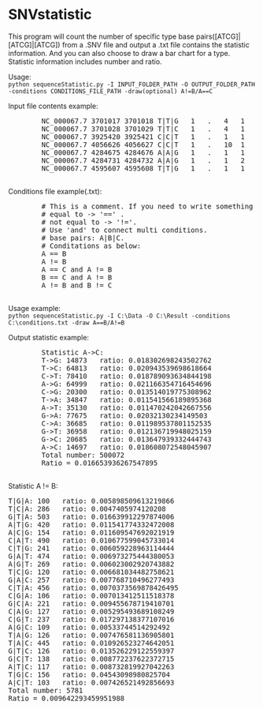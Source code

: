# SNVstatistic

This program will count the number of specific type base pairs([ATCG]|[ATCG]|[ATCG]) from a .SNV file and output a .txt file contains the statistic information. And you can also choose to draw a bar chart for a type. Statistic information includes number and ratio.

Usage:  
  ```python sequenceStatistic.py -I INPUT_FOLDER_PATH -O OUTPUT_FOLDER_PATH -conditions CONDITIONS_FILE_PATH -draw(optional) A!=B/A==C```
  
  Input file contents example:  
  <pre>
        NC_000067.7	3701017	3701018	T|T|G	1	.	4	1  
        NC_000067.7	3701028	3701029	T|T|C	1	.	4	1  
        NC_000067.7	3925420	3925421	C|C|T	1	.	1	1  
        NC_000067.7	4056626	4056627	C|C|T	1	.	10	1  
        NC_000067.7	4284675	4284676	A|A|G	1	.	1	1  
        NC_000067.7	4284731	4284732	A|A|G	1	.	1	2  
        NC_000067.7	4595607	4595608	T|T|G	1	.	1	1  
  </pre>
  
  Conditions file example(.txt):  
  <pre>
        # This is a comment. If you need to write something irrelevant to the conditions, write a '#' in the begining.  
        # equal to -> '==' .  
        # not equal to -> '!='.  
        # Use 'and' to connect multi conditions.  
        # base pairs: A|B|C.  
        # Conditations as below:  
        A == B  
        A != B  
        A == C and A != B  
        B == C and A != B  
        A != B and B != C  
  </pre>
  
  Usage example:  
        ```python sequenceStatistic.py -I C:\Data -O C:\Result -conditions C:\conditions.txt -draw A==B/A!=B```
  
  Output statistic example:
  <pre>
        Statistic A->C:  
        T->G: 14873   ratio: 0.018302698243502762  
        T->C: 64813   ratio: 0.020943539698618664  
        C->T: 78410   ratio: 0.018789093634844198  
        A->G: 64999   ratio: 0.021166354716454696  
        C->G: 20300   ratio: 0.013514019775308962  
        T->A: 34847   ratio: 0.011541566189895368  
        A->T: 35130   ratio: 0.011470242042667556  
        G->A: 77675   ratio: 0.02032130234149503  
        C->A: 36685   ratio: 0.011989537801152535  
        G->T: 36958   ratio: 0.012136719948025159  
        G->C: 20685   ratio: 0.013647939332444743  
        A->C: 14697   ratio: 0.018608072548045907  
        Total number: 500072  
        Ratio = 0.016653936267547895  
 </pre>
        
Statistic A != B:  
<pre>
T|G|A: 100   ratio: 0.005898509613219866  
T|C|A: 286   ratio: 0.0047405974120208  
G|T|A: 503   ratio: 0.016639912297874006  
A|T|G: 420   ratio: 0.011541774332472008  
A|C|G: 154   ratio: 0.011609547692021919  
C|A|T: 490   ratio: 0.010677599045733014  
C|T|G: 241   ratio: 0.006059228963114444  
G|A|T: 474   ratio: 0.006973275444380053  
A|G|T: 269   ratio: 0.006023002920743882  
T|C|G: 120   ratio: 0.006681034482758621  
G|A|C: 257   ratio: 0.007768710496277493  
C|T|A: 456   ratio: 0.0070373569878426495  
C|G|A: 106   ratio: 0.007013412511518378  
G|C|A: 221   ratio: 0.009455678719410701  
C|A|G: 127   ratio: 0.005295493689108249  
C|G|T: 237   ratio: 0.017297138377107016  
A|G|C: 109   ratio: 0.00533744514292492  
T|A|G: 126   ratio: 0.007476581136905801  
T|A|C: 445   ratio: 0.010926523274642051  
G|T|C: 126   ratio: 0.013526229122559397  
G|C|T: 138   ratio: 0.008772237622372715  
A|T|C: 117   ratio: 0.008732819927042263  
T|G|C: 156   ratio: 0.04543098980825704  
A|C|T: 103   ratio: 0.007426521492856693  
Total number: 5781  
Ratio = 0.009642293459951988  
</pre>

